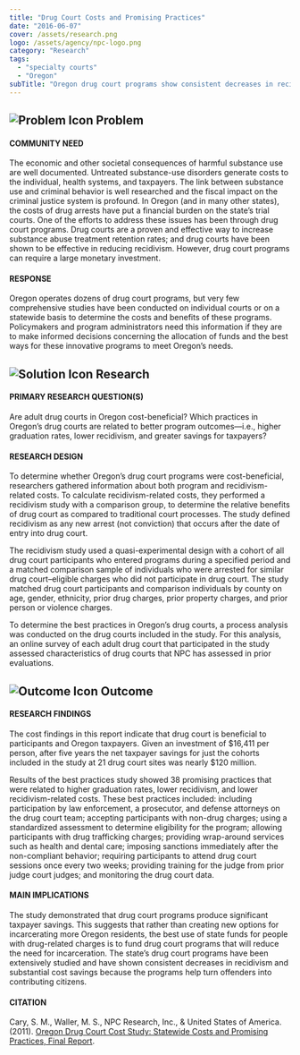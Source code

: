 ```yaml
---
title: "Drug Court Costs and Promising Practices"
date: "2016-06-07"
cover: /assets/research.png
logo: /assets/agency/npc-logo.png
category: "Research"
tags:
  - "specialty courts"
  - "Oregon"
subTitle: "Oregon drug court programs show consistent decreases in recidivism and substantial cost savings."
---
```


## ![Problem Icon](https://github.com/google/material-design-icons/raw/master/alert/1x_web/ic_error_outline_black_48dp.png "Problem") Problem

#### COMMUNITY NEED

The economic and other societal consequences of harmful substance use are well documented. Untreated substance-use disorders generate costs to the individual, health systems, and taxpayers. The link between substance use and criminal behavior is well researched and the fiscal impact on the criminal justice system is profound. In Oregon (and in many other states), the costs of drug arrests have put a financial burden on the state’s trial courts. One of the efforts to address these issues has been through drug court programs. Drug courts are a proven and effective way to increase substance abuse treatment retention rates; and drug courts have been shown to be effective in reducing recidivism. However, drug court programs can require a large monetary investment.

#### RESPONSE

Oregon operates dozens of drug court programs, but very few comprehensive studies have been conducted on individual courts or on a statewide basis to determine the costs and benefits of these programs. Policymakers and program administrators need this information if they are to make informed decisions concerning the allocation of funds and the best ways for these innovative programs to meet Oregon’s needs.

## ![Solution Icon](https://github.com/google/material-design-icons/raw/master/action/1x_web/ic_lightbulb_outline_black_48dp.png "Solution") Research

#### PRIMARY RESEARCH QUESTION(S)

Are adult drug courts in Oregon cost-beneficial? Which practices in Oregon’s drug courts are related to better program outcomes—i.e., higher graduation rates, lower recidivism, and greater savings for taxpayers?

#### RESEARCH DESIGN

To determine whether Oregon’s drug court programs were cost-beneficial, researchers gathered information about both program and recidivism-related costs. To calculate recidivism-related costs, they performed a recidivism study with a comparison group, to determine the relative benefits of drug court as compared to traditional court processes. The study defined recidivism as any new arrest (not conviction) that occurs after the date of entry into drug court.

The recidivism study used a quasi-experimental design with a cohort of all drug court participants who entered programs during a specified period and a matched comparison sample of individuals who were arrested for similar drug court–eligible charges who did not participate in drug court. The study matched drug court participants and comparison individuals by county on age, gender, ethnicity, prior drug charges, prior property charges, and prior person or violence charges.

To determine the best practices in Oregon’s drug courts, a process analysis was conducted on the drug courts included in the study. For this analysis, an online survey of each adult drug court that participated in the study assessed characteristics of drug courts that NPC has assessed in prior evaluations.

## ![Outcome Icon](https://github.com/google/material-design-icons/raw/master/action/1x_web/ic_view_list_black_48dp.png "Outcome") Outcome

#### RESEARCH FINDINGS

The cost findings in this report indicate that drug court is beneficial to participants and Oregon taxpayers. Given an investment of $16,411 per person, after five years the net taxpayer savings for just the cohorts included in the study at 21 drug court sites was nearly $120 million.

Results of the best practices study showed 38 promising practices that were related to higher graduation rates, lower recidivism, and lower recidivism-related costs. These best practices included: including participation by law enforcement, a prosecutor, and defense attorneys on the drug court team; accepting participants with non-drug charges; using a standardized assessment to determine eligibility for the program; allowing participants with drug trafficking charges; providing wrap-around services such as health and dental care; imposing sanctions immediately after the non-compliant behavior; requiring participants to attend drug court sessions once every two weeks; providing training for the judge from prior judge court judges; and monitoring the drug court data.

#### MAIN IMPLICATIONS

The study demonstrated that drug court programs produce significant taxpayer savings. This suggests that rather than creating new options for incarcerating more Oregon residents, the best use of state funds for people with drug-related charges is to fund drug court programs that will reduce the need for incarceration. The state’s drug court programs have been extensively studied and have shown consistent decreases in recidivism and substantial cost savings because the programs help turn offenders into contributing citizens.

#### CITATION

Cary, S. M., Waller, M. S., NPC Research, Inc., & United States of America. (2011). [Oregon Drug Court Cost Study: Statewide Costs and Promising Practices, Final Report](http://npcresearch.com/wp-content/uploads/ORDC_BJA_Cost_and_Best_Practices_Final_Rerelease_03112.pdf).
